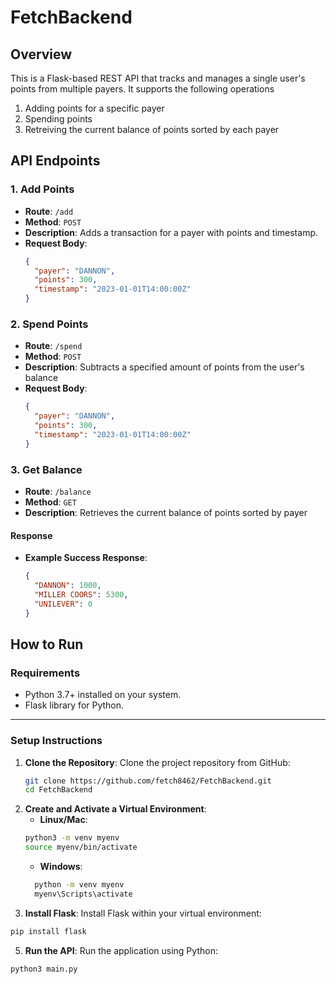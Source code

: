 # FetchBackend

## Overview
This is a Flask-based REST API that tracks and manages a single user's points from multiple payers. It supports the following operations
1. Adding points for a specific payer
2. Spending points
3. Retreiving the current balance of points sorted by each payer



## **API Endpoints**

### **1. Add Points**
- **Route**: `/add`
- **Method**: `POST`
- **Description**: Adds a transaction for a payer with points and timestamp.
- **Request Body**:
  ```json
  {
    "payer": "DANNON",
    "points": 300,
    "timestamp": "2023-01-01T14:00:00Z"
  }

### **2. Spend Points**
- **Route**: `/spend`
- **Method**: `POST`
- **Description**: Subtracts a specified amount of points from the user's balance
- **Request Body**:
  ```json
  {
    "payer": "DANNON",
    "points": 300,
    "timestamp": "2023-01-01T14:00:00Z"
  }

### **3. Get Balance**

- **Route**: `/balance`
- **Method**: `GET`
- **Description**: Retrieves the current balance of points sorted by payer

#### **Response**
- **Example Success Response**:
  ```json
  {
    "DANNON": 1000,
    "MILLER COORS": 5300,
    "UNILEVER": 0
  }

## **How to Run**

### **Requirements**
- Python 3.7+ installed on your system.
- Flask library for Python.

---

### **Setup Instructions**
1. **Clone the Repository**:
   Clone the project repository from GitHub:
   ```bash
   git clone https://github.com/fetch8462/FetchBackend.git
   cd FetchBackend
2. **Create and Activate a Virtual Environment**:
    - **Linux/Mac**:
     ```bash
     python3 -m venv myenv
     source myenv/bin/activate
     ```
   - **Windows**:
   ```bash
     python -m venv myenv
     myenv\Scripts\activate
     ```
3. **Install Flask**:
  Install Flask within your virtual environment:
  ```bash
  pip install flask
  ```

5. **Run the API**: 
  Run the application using Python:
  ```bash
  python3 main.py



